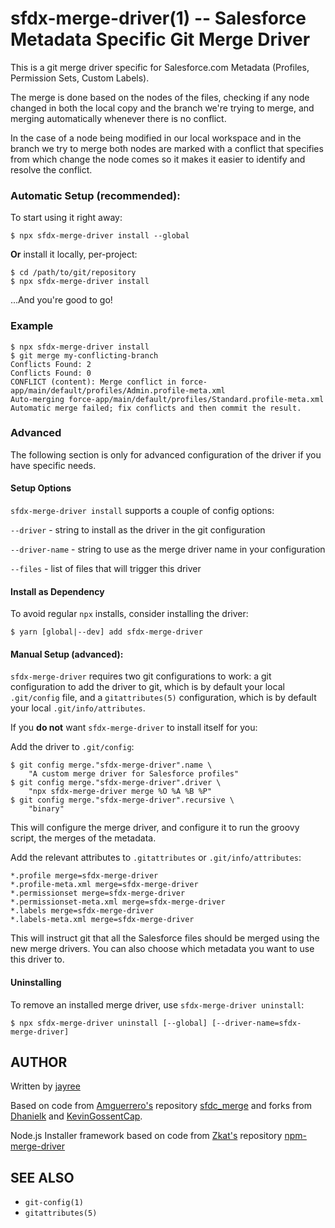 <!-- [![npm](https://img.shields.io/jayree/v/sfdx-merge-driver.svg)](https://npm.im/sfdx-merge-driver) [![license](https://img.shields.io/jayree/l/sfdx-merge-driver.svg)](https://npm.im/sfdx-merge-driver) [![Travis](https://img.shields.io/travis/jayree/sfdx-merge-driver.svg)](https://travis-ci.org/jayree/sfdx-merge-driver) [![AppVeyor](https://ci.appveyor.com/api/projects/status/github/jayree/sfdx-merge-driver?svg=true)](https://ci.appveyor.com/project/jayree/sfdx-merge-driver) [![Coverage Status](https://coveralls.io/repos/github/jayree/sfdx-merge-driver/badge.svg?branch=latest)](https://coveralls.io/github/jayree/sfdx-merge-driver?branch=latest) -->

# sfdx-merge-driver(1) -- Salesforce Metadata Specific Git Merge Driver

This is a git merge driver specific for Salesforce.com Metadata (Profiles, Permission Sets, Custom Labels).

The merge is done based on the nodes of the files, checking if any node changed in both the local copy and the branch we're trying to merge, and merging automatically whenever there is no conflict.

In the case of a node being modified in our local workspace and in the branch we try to merge both nodes are marked with a conflict that specifies from which change the node comes so it makes it easier to identify and resolve the conflict.

### Automatic Setup (recommended):

To start using it right away:

```
$ npx sfdx-merge-driver install --global
```

**Or** install it locally, per-project:

```
$ cd /path/to/git/repository
$ npx sfdx-merge-driver install
```

...And you're good to go!

<!-- Next time your lockfile has a conflict, it will be automatically fixed. You
don't need to do anything else. -->

### Example

```
$ npx sfdx-merge-driver install
$ git merge my-conflicting-branch
Conflicts Found: 2
Conflicts Found: 0
CONFLICT (content): Merge conflict in force-app/main/default/profiles/Admin.profile-meta.xml
Auto-merging force-app/main/default/profiles/Standard.profile-meta.xml
Automatic merge failed; fix conflicts and then commit the result.
```

### Advanced

The following section is only for advanced configuration of the driver if you
have specific needs.

#### Setup Options

`sfdx-merge-driver install` supports a couple of config options:

`--driver` - string to install as the driver in the git configuration

`--driver-name` - string to use as the merge driver name in your configuration

`--files` - list of files that will trigger this driver

#### Install as Dependency

To avoid regular `npx` installs, consider installing the driver:

`$ yarn [global|--dev] add sfdx-merge-driver`

#### Manual Setup (advanced):

`sfdx-merge-driver` requires two git configurations to work: a git configuration
to add the driver to git, which is by default your local `.git/config` file, and
a `gitattributes(5)` configuration, which is by default your local
`.git/info/attributes`.

If you **do not** want `sfdx-merge-driver` to install itself for you:

Add the driver to `.git/config`:

```
$ git config merge."sfdx-merge-driver".name \
    "A custom merge driver for Salesforce profiles"
$ git config merge."sfdx-merge-driver".driver \
    "npx sfdx-merge-driver merge %O %A %B %P"
$ git config merge."sfdx-merge-driver".recursive \
    "binary"
```

This will configure the merge driver, and configure it to run the groovy script, the merges of the metadata.

Add the relevant attributes to `.gitattributes` or `.git/info/attributes`:

```
*.profile merge=sfdx-merge-driver
*.profile-meta.xml merge=sfdx-merge-driver
*.permissionset merge=sfdx-merge-driver
*.permissionset-meta.xml merge=sfdx-merge-driver
*.labels merge=sfdx-merge-driver
*.labels-meta.xml merge=sfdx-merge-driver
```

This will instruct git that all the Salesforce files should be merged using the new merge drivers.
You can also choose which metadata you want to use this driver to.

<!-- #### Configure the driver
The merge driver uses the configuration in the file `.git/scritps/sfdx-merge/conf/merge-<metadataType>-config.json` to know what nodes to merge and how to identify if the nodes are the same node and if they are equal between the branches.

If a node type is not configured there, the merge driver will choose the one in the current branch.
 -->

#### Uninstalling

To remove an installed merge driver, use `sfdx-merge-driver uninstall`:

```
$ npx sfdx-merge-driver uninstall [--global] [--driver-name=sfdx-merge-driver]
```

## AUTHOR

Written by [jayree](https://github.com/jayree)

Based on code from [Amguerrero's](https://github.com/amguerrero) repository [sfdc_merge](https://github.com/amguerrero/sfdc_merge) and forks from [Dhanielk](https://github.com/Dhanielk/sfdc_merge) and [KevinGossentCap](https://github.com/KevinGossentCap/sfdc_merge).

Node.js Installer framework based on code from [Zkat's](https://github.com/zkat) repository [npm-merge-driver](https://github.com/npm/npm-merge-driver)

## SEE ALSO

- `git-config(1)`
- `gitattributes(5)`
